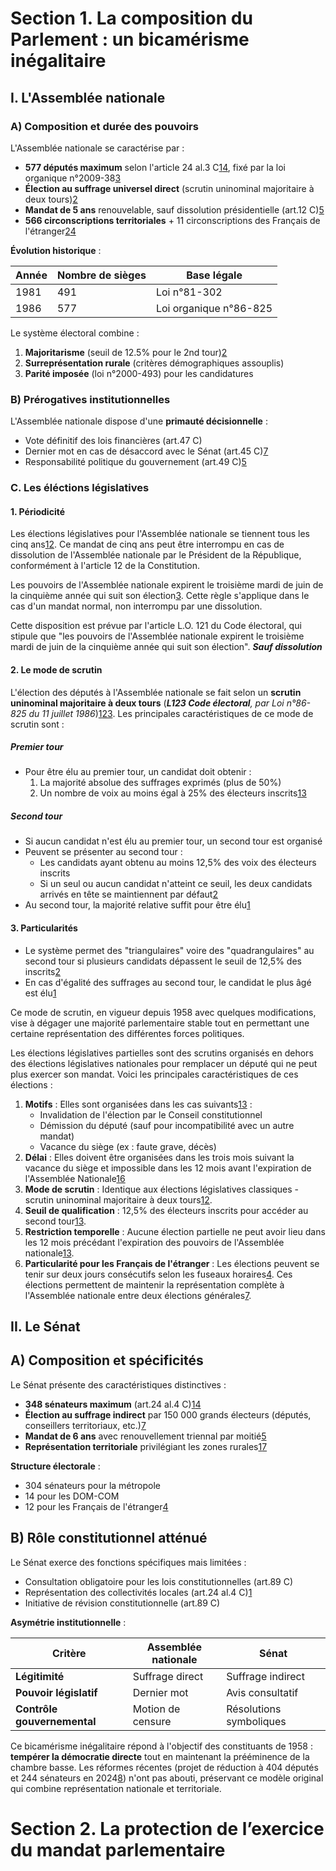 # Section 1. La composition du Parlement : un bicamérisme inégalitaire

## I. L'Assemblée nationale

### A) Composition et durée des pouvoirs

L'Assemblée nationale se caractérise par :
- **577 députés maximum** selon l'article 24 al.3 C[1](https://www.legifrance.gouv.fr/codes/article_lc/LEGIARTI000019241014/)[4](https://fr.wikipedia.org/wiki/Article_24_de_la_Constitution_de_la_Cinqui%C3%A8me_R%C3%A9publique_fran%C3%A7aise), fixé par la loi organique n°2009-38[3](https://www.legifrance.gouv.fr/dossierlegislatif/JORFDOLE000019493946/)
- **Élection au suffrage universel direct** (scrutin uninominal majoritaire à deux tours)[2](https://www.elections.interieur.gouv.fr/comprendre-elections/pour-qui-je-vote/deputes)
- **Mandat de 5 ans** renouvelable, sauf dissolution présidentielle (art.12 C)[5](https://www.doc-du-juriste.com/blog/conseils-juridiques/conditions-exercice-mandats-parlementaires-25-09-2020.html)
- **566 circonscriptions territoriales** + 11 circonscriptions des Français de l'étranger[2](https://www.elections.interieur.gouv.fr/comprendre-elections/pour-qui-je-vote/deputes)[4](https://fr.wikipedia.org/wiki/Article_24_de_la_Constitution_de_la_Cinqui%C3%A8me_R%C3%A9publique_fran%C3%A7aise)

**Évolution historique** :

| Année | Nombre de sièges | Base légale            |
| ----- | ---------------- | ---------------------- |
| 1981  | 491              | Loi n°81-302           |
| 1986  | 577              | Loi organique n°86-825 |

Le système électoral combine :
1. **Majoritarisme** (seuil de 12.5% pour le 2nd tour)[2](https://www.elections.interieur.gouv.fr/comprendre-elections/pour-qui-je-vote/deputes)
2. **Surreprésentation rurale** (critères démographiques assouplis)
3. **Parité imposée** (loi n°2000-493) pour les candidatures

### B) Prérogatives institutionnelles
L'Assemblée nationale dispose d'une **primauté décisionnelle** :
- Vote définitif des lois financières (art.47 C)
- Dernier mot en cas de désaccord avec le Sénat (art.45 C)[7](https://www.conseil-constitutionnel.fr/la-constitution)
- Responsabilité politique du gouvernement (art.49 C)[5](https://www.doc-du-juriste.com/blog/conseils-juridiques/conditions-exercice-mandats-parlementaires-25-09-2020.html)

### C. Les éléctions législatives
#### 1. Périodicité
Les élections législatives pour l'Assemblée nationale se tiennent tous les cinq ans[1](https://www.aisne.gouv.fr/Actions-de-l-Etat/Elections/Elections-Legislatives-2024/Mode-de-scrutin)[2](https://fr.wikipedia.org/wiki/Assembl%C3%A9e_nationale_\(France\)). Ce mandat de cinq ans peut être interrompu en cas de dissolution de l'Assemblée nationale par le Président de la République, conformément à l'article 12 de la Constitution.

Les pouvoirs de l'Assemblée nationale expirent le troisième mardi de juin de la cinquième année qui suit son élection[3](https://www.assemblee-nationale.fr/dyn/synthese/fonctionnement-assemblee-nationale/le-regime-des-sessions-et-des-seances). Cette règle s'applique dans le cas d'un mandat normal, non interrompu par une dissolution.

Cette disposition est prévue par l'article L.O. 121 du Code électoral, qui stipule que "les pouvoirs de l'Assemblée nationale expirent le troisième mardi de juin de la cinquième année qui suit son élection".
***Sauf dissolution***

#### 2. Le mode de scrutin
L'élection des députés à l'Assemblée nationale se fait selon un **scrutin uninominal majoritaire à deux tours** (***L123 Code électoral**, par Loi n°86-825 du 11 juillet 1986*)[1](https://www.aisne.gouv.fr/Actions-de-l-Etat/Elections/Elections-Legislatives-2024/Mode-de-scrutin)[2](https://fr.wikipedia.org/wiki/Assembl%C3%A9e_nationale_\(France\))[3](https://www.assemblee-nationale.fr/dyn/synthese/deputes-groupes-parlementaires/l-election-des-deputes). Les principales caractéristiques de ce mode de scrutin sont :
##### Premier tour
- Pour être élu au premier tour, un candidat doit obtenir :    
    1. La majorité absolue des suffrages exprimés (plus de 50%)
    2. Un nombre de voix au moins égal à 25% des électeurs inscrits[1](https://www.aisne.gouv.fr/Actions-de-l-Etat/Elections/Elections-Legislatives-2024/Mode-de-scrutin)[3](https://www.assemblee-nationale.fr/dyn/synthese/deputes-groupes-parlementaires/l-election-des-deputes)
##### Second tour
- Si aucun candidat n'est élu au premier tour, un second tour est organisé
- Peuvent se présenter au second tour :
    - Les candidats ayant obtenu au moins 12,5% des voix des électeurs inscrits
    - Si un seul ou aucun candidat n'atteint ce seuil, les deux candidats arrivés en tête se maintiennent par défaut[2](https://fr.wikipedia.org/wiki/Assembl%C3%A9e_nationale_\(France\))
- Au second tour, la majorité relative suffit pour être élu[1](https://www.aisne.gouv.fr/Actions-de-l-Etat/Elections/Elections-Legislatives-2024/Mode-de-scrutin)

#### 3. Particularités
- Le système permet des "triangulaires" voire des "quadrangulaires" au second tour si plusieurs candidats dépassent le seuil de 12,5% des inscrits[2](https://fr.wikipedia.org/wiki/Assembl%C3%A9e_nationale_\(France\))
- En cas d'égalité des suffrages au second tour, le candidat le plus âgé est élu[1](https://www.aisne.gouv.fr/Actions-de-l-Etat/Elections/Elections-Legislatives-2024/Mode-de-scrutin)

Ce mode de scrutin, en vigueur depuis 1958 avec quelques modifications, vise à dégager une majorité parlementaire stable tout en permettant une certaine représentation des différentes forces politiques.

Les élections législatives partielles sont des scrutins organisés en dehors des élections législatives nationales pour remplacer un député qui ne peut plus exercer son mandat. Voici les principales caractéristiques de ces élections :
1. **Motifs** : Elles sont organisées dans les cas suivants[1](https://www.lejdd.fr/Politique/quest-ce-quune-election-legislative-partielle-4047431)[3](https://www.cnews.fr/france/2023-03-28/quest-ce-quune-election-legislative-partielle-1337619) :
    - Invalidation de l'élection par le Conseil constitutionnel
    - Démission du député (sauf pour incompatibilité avec un autre mandat)
    - Vacance du siège (ex : faute grave, décès)
2. **Délai** : Elles doivent être organisées dans les trois mois suivant la vacance du siège et impossible dans les 12 mois avant l'expiration de l'Assemblée Nationale[1](https://www.lejdd.fr/Politique/quest-ce-quune-election-legislative-partielle-4047431)[6](https://www.senat.fr/tableau-historique/pjl20-185.html)
3. **Mode de scrutin** : Identique aux élections législatives classiques - scrutin uninominal majoritaire à deux tours[1](https://www.lejdd.fr/Politique/quest-ce-quune-election-legislative-partielle-4047431)[2](https://www.service-public.fr/particuliers/vosdroits/F1943).
4. **Seuil de qualification** : 12,5% des électeurs inscrits pour accéder au second tour[1](https://www.lejdd.fr/Politique/quest-ce-quune-election-legislative-partielle-4047431)[3](https://www.cnews.fr/france/2023-03-28/quest-ce-quune-election-legislative-partielle-1337619).
5. **Restriction temporelle** : Aucune élection partielle ne peut avoir lieu dans les 12 mois précédant l'expiration des pouvoirs de l'Assemblée nationale[1](https://www.lejdd.fr/Politique/quest-ce-quune-election-legislative-partielle-4047431)[3](https://www.cnews.fr/france/2023-03-28/quest-ce-quune-election-legislative-partielle-1337619).
6. **Particularité pour les Français de l'étranger** : Les élections peuvent se tenir sur deux jours consécutifs selon les fuseaux horaires[4](https://uy.ambafrance.org/Elections-legislatives-partielles-2023-informations-pratiques).
Ces élections permettent de maintenir la représentation complète à l'Assemblée nationale entre deux élections générales[7](https://fr.wikipedia.org/wiki/%C3%89lection_l%C3%A9gislative_fran%C3%A7aise_partielle).

## II. Le Sénat

## A) Composition et spécificités

Le Sénat présente des caractéristiques distinctives :
- **348 sénateurs maximum** (art.24 al.4 C)[1](https://www.legifrance.gouv.fr/codes/article_lc/LEGIARTI000019241014/)[4](https://fr.wikipedia.org/wiki/Article_24_de_la_Constitution_de_la_Cinqui%C3%A8me_R%C3%A9publique_fran%C3%A7aise)
- **Élection au suffrage indirect** par 150 000 grands électeurs (députés, conseillers territoriaux, etc.)[7](https://www.conseil-constitutionnel.fr/la-constitution)
- **Mandat de 6 ans** avec renouvellement triennal par moitié[5](https://www.doc-du-juriste.com/blog/conseils-juridiques/conditions-exercice-mandats-parlementaires-25-09-2020.html)
- **Représentation territoriale** privilégiant les zones rurales[1](https://www.legifrance.gouv.fr/codes/article_lc/LEGIARTI000019241014/)[7](https://www.conseil-constitutionnel.fr/la-constitution)

**Structure électorale** :
- 304 sénateurs pour la métropole
- 14 pour les DOM-COM
- 12 pour les Français de l'étranger[4](https://fr.wikipedia.org/wiki/Article_24_de_la_Constitution_de_la_Cinqui%C3%A8me_R%C3%A9publique_fran%C3%A7aise)

## B) Rôle constitutionnel atténué

Le Sénat exerce des fonctions spécifiques mais limitées :

- Consultation obligatoire pour les lois constitutionnelles (art.89 C)    
- Représentation des collectivités locales (art.24 al.4 C)[1](https://www.legifrance.gouv.fr/codes/article_lc/LEGIARTI000019241014/)
- Initiative de révision constitutionnelle (art.89 C)

**Asymétrie institutionnelle** :

| Critère                     | Assemblée nationale | Sénat                   |
| --------------------------- | ------------------- | ----------------------- |
| **Légitimité**              | Suffrage direct     | Suffrage indirect       |
| **Pouvoir législatif**      | Dernier mot         | Avis consultatif        |
| **Contrôle gouvernemental** | Motion de censure   | Résolutions symboliques |

Ce bicamérisme inégalitaire répond à l'objectif des constituants de 1958 : **tempérer la démocratie directe** tout en maintenant la prééminence de la chambre basse. Les réformes récentes (projet de réduction à 404 députés et 244 sénateurs en 2024[8](https://www.legifrance.gouv.fr/dossierlegislatif/JORFDOLE000036936589/)) n'ont pas abouti, préservant ce modèle original qui combine représentation nationale et territoriale.


# Section 2. La protection de l’exercice du mandat parlementaire
